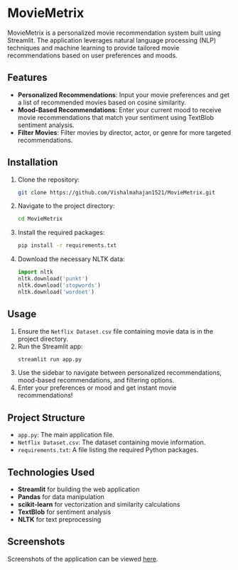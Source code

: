 # MovieMetrix

MovieMetrix is a personalized movie recommendation system built using Streamlit. The application leverages natural language processing (NLP) techniques and machine learning to provide tailored movie recommendations based on user preferences and moods.

## Features

- **Personalized Recommendations**: Input your movie preferences and get a list of recommended movies based on cosine similarity.
- **Mood-Based Recommendations**: Enter your current mood to receive movie recommendations that match your sentiment using TextBlob sentiment analysis.
- **Filter Movies**: Filter movies by director, actor, or genre for more targeted recommendations.

## Installation

1. Clone the repository:
   ```bash
   git clone https://github.com/Vishalmahajan1521/MovieMetrix.git
   ```
2. Navigate to the project directory:
   ```bash
   cd MovieMetrix
   ```
3. Install the required packages:
   ```bash
   pip install -r requirements.txt
   ```
4. Download the necessary NLTK data:
   ```python
   import nltk
   nltk.download('punkt')
   nltk.download('stopwords')
   nltk.download('wordnet')
   ```

## Usage

1. Ensure the `Netflix Dataset.csv` file containing movie data is in the project directory.
2. Run the Streamlit app:
   ```bash
   streamlit run app.py
   ```
3. Use the sidebar to navigate between personalized recommendations, mood-based recommendations, and filtering options.
4. Enter your preferences or mood and get instant movie recommendations!

## Project Structure

- `app.py`: The main application file.
- `Netflix Dataset.csv`: The dataset containing movie information.
- `requirements.txt`: A file listing the required Python packages.

## Technologies Used

- **Streamlit** for building the web application
- **Pandas** for data manipulation
- **scikit-learn** for vectorization and similarity calculations
- **TextBlob** for sentiment analysis
- **NLTK** for text preprocessing

## Screenshots

Screenshots of the application can be viewed [here](https://drive.google.com/drive/folders/11e0_B-micW6CnJAnIs7srqiRglfBepQ4?usp=sharing).


